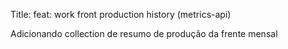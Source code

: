 Title: feat: work front production history (metrics-api)

Adicionando collection de resumo de produção da frente mensal
